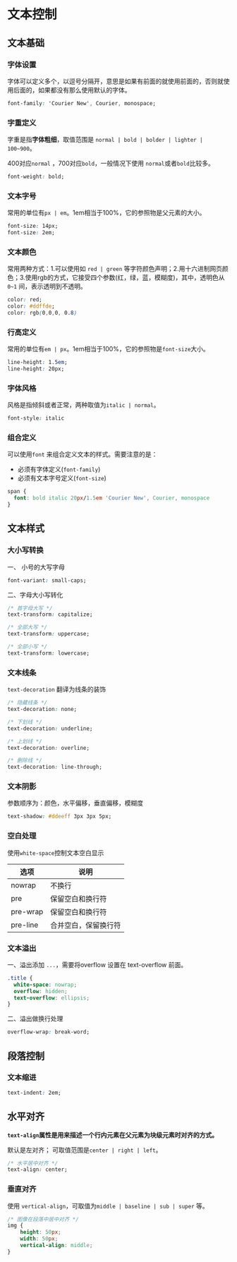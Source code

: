 # 文本控制

## 文本基础

### 字体设置 

字体可以定义多个，以逗号分隔开，意思是如果有前面的就使用前面的，否则就使用后面的，如果都没有那么使用默认的字体。

```css
font-family: 'Courier New', Courier, monospace;
```



### 字重定义

字重是指**字体粗细**，取值范围是 `normal | bold | bolder | lighter | 100~900`。

400对应`normal` ，700对应`bold`，一般情况下使用 `normal`或者`bold`比较多。

```css
font-weight: bold;
```



### 文本字号

常用的单位有`px | em`。1em相当于100%，它的参照物是父元素的大小。

```css
font-size: 14px;
font-size: 2em;
```



### 文本颜色

常用两种方式：1.可以使用如 `red | green` 等字符颜色声明；2.用十六进制网页颜色；3.使用rgb的方式，它接受四个参数(红，绿，蓝，模糊度)，其中，透明色从 `0~1` 间，表示透明到不透明。

```css
color: red;
color: #ddffde;
color: rgb(0,0,0, 0.8)
```



### 行高定义

常用的单位有`em | px`。1em相当于100%，它的参照物是`font-size`大小。

```css
line-height: 1.5em;
line-height: 20px;
```



### 字体风格

风格是指倾斜或者正常，两种取值为`italic | normal`。

```css
font-style: italic
```



### 组合定义

可以使用`font` 来组合定义文本的样式。需要注意的是：

* 必须有字体定义(`font-family`)
* 必须有文本字号定义(`font-size`)

```css
span {
  font: bold italic 20px/1.5em 'Courier New', Courier, monospace
}
```



## 文本样式

### 大小写转换

一、 小号的大写字母

```css
font-variant: small-caps;
```

二、字母大小写转化

```css
/* 首字母大写 */
text-transform: capitalize;

/* 全部大写 */
text-transform: uppercase;

/* 全部小写 */
text-transform: lowercase;
```



### 文本线条

`text-decoration` 翻译为线条的装饰

```css
/* 隐藏线条 */
text-decoration: none;

/* 下划线 */
text-decoration: underline;

/* 上划线 */
text-decoration: overline;

/* 删除线 */
text-decoration: line-through;
```



### 文本阴影

参数顺序为：颜色，水平偏移，垂直偏移，模糊度

```css
text-shadow: #ddeeff 3px 3px 5px;
```



### 空白处理

使用`white-space`控制文本空白显示

| 选项     | 说明                 |
| -------- | -------------------- |
| nowrap   | 不换行               |
| pre      | 保留空白和换行符     |
| pre-wrap | 保留空白和换行符     |
| pre-line | 合并空白，保留换行符 |



### 文本溢出

一、溢出添加 `...`，需要将overflow 设置在 text-overflow 前面。

```css
.title {
  white-space: nowrap;
  overflow: hidden;
  text-overflow: ellipsis;
}
```

二、溢出做换行处理

```css
overflow-wrap: break-word;
```



## 段落控制

### 文本缩进

```css
text-indent: 2em;
```



## 水平对齐

**`text-align`属性是用来描述一个行内元素在父元素为块级元素时对齐的方式。**

默认是左对齐； 可取值范围是`center | right | left`。

```css
/* 水平居中对齐 */
text-align: center;
```



### 垂直对齐

使用 `vertical-align`，可取值为`middle | baseline | sub | super` 等。

```css
/* 图像在段落中居中对齐 */
img {
	height: 50px;
	width: 50px;
	vertical-align: middle;
}
```



